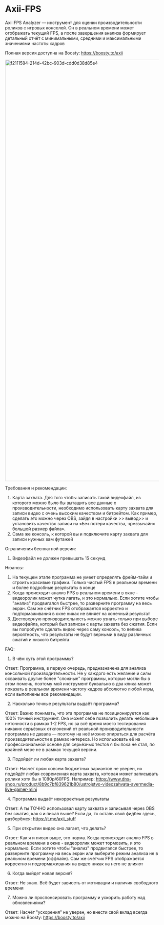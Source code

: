 # Axii-FPS
Axii FPS Analyzer — инструмент для оценки производительности роликов с игровых консолей. Он в реальном времени может отображать текущий FPS, а после завершения анализа формирует детальный отчёт с минимальными, средними и максимальными значениями частоты кадров

Полная версия доступна на Boosty: https://boosty.to/axii

<img width="2559" height="1376" alt="f2111584-214d-42bc-903d-cdd0d38d85e4" src="https://github.com/user-attachments/assets/33806336-fbd3-4ddd-bc7f-65475daeccc9" />


Требования и рекомендации:
1) Карта захвата. Для того чтобы записать такой видеофайл, из которого можно было бы вытащить все данные о производительности, необходимо использовать карту захвата для записи видео с очень высоким качеством и битрейтом. Как пример, сделать это можно через OBS, зайдя в настройки >> вывод>> и установить качество записи на «Без потери качества, чрезвычайно большой размер файла». 
2) Сама же консоль, к которой вы и подключите карту захвата для записи нужных вам футажей

Ограничения бесплатной версии:
1) Видеофайл не должен превышать 15 секунд

Нюансы:
1) На текущем этапе программа не умеет определять фрейм-тайм и строить красивые графики. Только чистый FPS в реальном времени и более подробные результаты в конце
2) Когда происходит анализ FPS в реальном времени в окне - видеоролик может чутка лагать, и это нормально. Если хотите чтобы "анализ" продвигался быстрее, то разверните программу на весь экран. Сам же счётчик FPS отображается корректно и подтормаживания в окне никак не влияет на конечный результат
3) Достоверную производительность можно узнать только при выборе видеофайла, который был записан с карты захвата без сжатия. Если вы попробуете сделать видео через саму консоль, то велика вероятность, что результаты не будут верными в виду различных сжатий и низкого битрейта

FAQ:
1) В чём суть этой программы?

Ответ: Программа, в первую очередь, предназначена для анализа консольной производительности. Не у каждого есть желание и силы осваивать другие более "сложные" программы, которые могли бы в этом помочь, поэтому мой инструмент буквально в два клика может показать в реальном времени частоту кадров абсолютно любой игры, если выполнены все рекомендации.

2) Насколько точные результаты выдаёт программа?

Ответ: Важно понимать, что эта программа не позиционируется как 100% точный инструмент. Она может себе позволить делать небольшие неточности в рамках 1-2 FPS, но за всё время моего тестирования никаких серьёзных отклонений от реальной производительности программа не давала — поэтому на неё можно опираться для расчёта производительности в рамках интереса. Но использовать её на профессиональной основе для серьёзных тестов я бы пока не стал, по крайней мере не в рамках текущей версии.

3) Подойдёт ли любая карта захвата?

Ответ: Насчёт прям совсем бюджетных вариантов не уверен, но подойдёт любая современная карта захвата, которая может записывать ролики хотя бы в 1080р/60FPS. Например: https://www.dns-shop.ru/product/8b9c7bf839621b80/ustrojstvo-videozahvata-avermedia-live-gamer-mini

4) Программа выдаёт некорректные результаты

Ответ: А ты ТОЧНО использовал карту захвата и записывал через OBS без сжатия, как я и писал выше? Если да, то оставь свой фидбек здесь, разберёмся: https://t.me/axii_stuff

5) При открытии видео оно лагает, что делать?

Ответ: Как я и писал выше, это норма. Когда происходит анализ FPS в реальном времени в окне - видеоролик может тормозить, и это нормально. Если хотите чтобы "анализ" продвигался быстрее, то разверните программу на весь экран или выберите режим анализа не в реальном времени (оффлайн). Сам же счётчик FPS отображается корректно и подтормаживания на видео никак на него не влияют

6) Когда выйдет новая версия?

Ответ: Не знаю. Всё будет зависеть от мотивации и наличия свободного времени

7) Можно ли проспонсировать программу и ускорить работу над обновлениями?

Ответ: Насчёт "ускорения" не уверен, но внести свой вклад всегда можно на Boosty: https://boosty.to/axii
